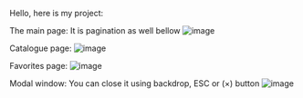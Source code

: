 Hello, here is my project:

The main page:
It is pagination as well bellow
![image](https://github.com/user-attachments/assets/f1bc85ed-8d5c-473f-a364-f471c0c47a00)

Catalogue page:
![image](https://github.com/user-attachments/assets/d9c6cd1d-8571-44d0-8254-94899ecab69e)

Favorites page:
![image](https://github.com/user-attachments/assets/27d50472-e55c-4492-b458-073648bdd07c)

Modal window:
You can close it using backdrop, ESC or (×) button
![image](https://github.com/user-attachments/assets/6ec570f3-41e4-4d36-a98a-92db47590bff)





